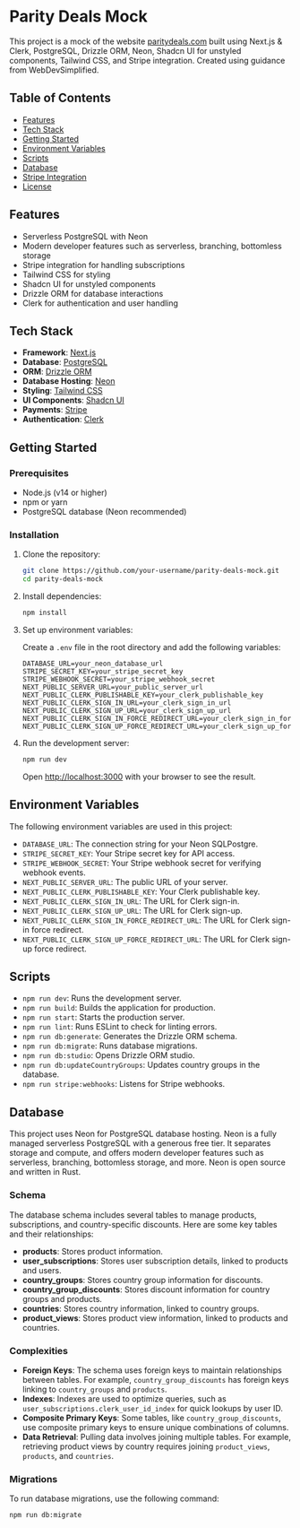 # Parity Deals Mock

This project is a mock of the website [paritydeals.com](https://paritydeals.com) built using Next.js & Clerk, PostgreSQL, Drizzle ORM, Neon, Shadcn UI for unstyled components, Tailwind CSS, and Stripe integration. Created using guidance from WebDevSimplified.

## Table of Contents

- [Features](#features)
- [Tech Stack](#tech-stack)
- [Getting Started](#getting-started)
- [Environment Variables](#environment-variables)
- [Scripts](#scripts)
- [Database](#database)
- [Stripe Integration](#stripe-integration)
- [License](#license)

## Features

- Serverless PostgreSQL with Neon
- Modern developer features such as serverless, branching, bottomless storage
- Stripe integration for handling subscriptions
- Tailwind CSS for styling
- Shadcn UI for unstyled components
- Drizzle ORM for database interactions
- Clerk for authentication and user handling

## Tech Stack

- **Framework**: [Next.js](https://nextjs.org/)
- **Database**: [PostgreSQL](https://www.postgresql.org/)
- **ORM**: [Drizzle ORM](https://github.com/drizzle-team/drizzle-orm)
- **Database Hosting**: [Neon](https://neon.tech/)
- **Styling**: [Tailwind CSS](https://tailwindcss.com/)
- **UI Components**: [Shadcn UI](https://ui.shadcn.com/)
- **Payments**: [Stripe](https://stripe.com/)
- **Authentication**: [Clerk](https://clerk.dev/)

## Getting Started

### Prerequisites

- Node.js (v14 or higher)
- npm or yarn
- PostgreSQL database (Neon recommended)

### Installation

1. Clone the repository:

   ```sh
   git clone https://github.com/your-username/parity-deals-mock.git
   cd parity-deals-mock
   ```

2. Install dependencies:

   ```sh
   npm install
   ```

3. Set up environment variables:

   Create a `.env` file in the root directory and add the following variables:

   ```env
   DATABASE_URL=your_neon_database_url
   STRIPE_SECRET_KEY=your_stripe_secret_key
   STRIPE_WEBHOOK_SECRET=your_stripe_webhook_secret
   NEXT_PUBLIC_SERVER_URL=your_public_server_url
   NEXT_PUBLIC_CLERK_PUBLISHABLE_KEY=your_clerk_publishable_key
   NEXT_PUBLIC_CLERK_SIGN_IN_URL=your_clerk_sign_in_url
   NEXT_PUBLIC_CLERK_SIGN_UP_URL=your_clerk_sign_up_url
   NEXT_PUBLIC_CLERK_SIGN_IN_FORCE_REDIRECT_URL=your_clerk_sign_in_force_redirect_url
   NEXT_PUBLIC_CLERK_SIGN_UP_FORCE_REDIRECT_URL=your_clerk_sign_up_force_redirect_url
   ```

4. Run the development server:

   ```sh
   npm run dev
   ```

   Open [http://localhost:3000](http://localhost:3000) with your browser to see the result.

## Environment Variables

The following environment variables are used in this project:

- `DATABASE_URL`: The connection string for your Neon SQLPostgre.
- `STRIPE_SECRET_KEY`: Your Stripe secret key for API access.
- `STRIPE_WEBHOOK_SECRET`: Your Stripe webhook secret for verifying webhook events.
- `NEXT_PUBLIC_SERVER_URL`: The public URL of your server.
- `NEXT_PUBLIC_CLERK_PUBLISHABLE_KEY`: Your Clerk publishable key.
- `NEXT_PUBLIC_CLERK_SIGN_IN_URL`: The URL for Clerk sign-in.
- `NEXT_PUBLIC_CLERK_SIGN_UP_URL`: The URL for Clerk sign-up.
- `NEXT_PUBLIC_CLERK_SIGN_IN_FORCE_REDIRECT_URL`: The URL for Clerk sign-in force redirect.
- `NEXT_PUBLIC_CLERK_SIGN_UP_FORCE_REDIRECT_URL`: The URL for Clerk sign-up force redirect.

## Scripts

- `npm run dev`: Runs the development server.
- `npm run build`: Builds the application for production.
- `npm run start`: Starts the production server.
- `npm run lint`: Runs ESLint to check for linting errors.
- `npm run db:generate`: Generates the Drizzle ORM schema.
- `npm run db:migrate`: Runs database migrations.
- `npm run db:studio`: Opens Drizzle ORM studio.
- `npm run db:updateCountryGroups`: Updates country groups in the database.
- `npm run stripe:webhooks`: Listens for Stripe webhooks.

## Database

This project uses Neon for PostgreSQL database hosting. Neon is a fully managed serverless PostgreSQL with a generous free tier. It separates storage and compute, and offers modern developer features such as serverless, branching, bottomless storage, and more. Neon is open source and written in Rust.

### Schema

The database schema includes several tables to manage products, subscriptions, and country-specific discounts. Here are some key tables and their relationships:

- **products**: Stores product information.
- **user_subscriptions**: Stores user subscription details, linked to products and users.
- **country_groups**: Stores country group information for discounts.
- **country_group_discounts**: Stores discount information for country groups and products.
- **countries**: Stores country information, linked to country groups.
- **product_views**: Stores product view information, linked to products and countries.

### Complexities

- **Foreign Keys**: The schema uses foreign keys to maintain relationships between tables. For example, `country_group_discounts` has foreign keys linking to `country_groups` and `products`.
- **Indexes**: Indexes are used to optimize queries, such as `user_subscriptions.clerk_user_id_index` for quick lookups by user ID.
- **Composite Primary Keys**: Some tables, like `country_group_discounts`, use composite primary keys to ensure unique combinations of columns.
- **Data Retrieval**: Pulling data involves joining multiple tables. For example, retrieving product views by country requires joining `product_views`, `products`, and `countries`.

### Migrations

To run database migrations, use the following command:

```sh
npm run db:migrate
```

